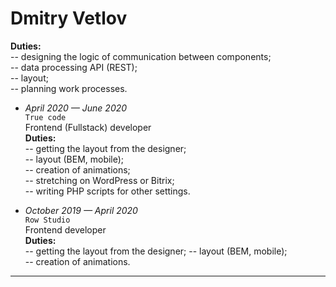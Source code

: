 # Dmitry Vetlov

[comment]: <> (**+7 &#40;960&#41; 697-55-20 | shoytov@gmail.com**)

[comment]: <> (Senior Software Engineer &#40;experience from 2004&#41;.    )

[comment]: <> (I specialize in **backend development**.)

[comment]: <> (Current main language - **Python**.    )

[comment]: <> (General frameworks: **Django, Flask**    )

[comment]: <> (Skills in DBMS: **PostgreSQL, MongoDB, MySql**       )

[comment]: <> (In my work I used: **Redis, RabbitMQ.**)

[comment]: <> (Developed backend of mobile applications, web projects of different complexity and different load level.)

[comment]: <> (Also I have experience in: **PHP, JavaScript**   )

[comment]: <> (Additional skills: **Linux, Git, Docker**)

[comment]: <> (____)

[comment]: <> (Was born on 18.04.1986   )

[comment]: <> (I graduated from Kursk State University the Faculty of computer science in 2008.   )

[comment]: <> (Current location - Kursk.   )

[comment]: <> (Initiative, responsible, determined, accurate, easy-going, easy-educated.   )

[comment]: <> (If it is necessary to kill or to tame a dragon - show me the dragon, I'll do that ;&#41;)

[comment]: <> (____)

[comment]: <> (## Work experience)

[comment]: <> (ОТСЮДА  )
**Duties:**   
-- designing the logic of communication between components;   
-- data processing API (REST);   
-- layout;  
-- planning work processes.

- *April 2020 — June 2020*   
  `True code`   
Frontend (Fullstack) developer   
**Duties:**   
-- getting the layout from the designer;   
-- layout (BEM, mobile);  
-- creation of animations;  
-- stretching on WordPress or Bitrix;  
-- writing PHP scripts for other settings.

- *October 2019 — April 2020*   
`Row Studio`   
Frontend developer   
**Duties:**   
-- getting the layout from the designer;
-- layout (BEM, mobile);   
-- creation of animations.

___

[comment]: <> (## Portfolio*)

[comment]: <> (- Microservice for Kursk State University. Provide information about faculties, chairs and etc.   )

[comment]: <> (https://guide.kursksu.ru/         )

[comment]: <> (**Stack:** `Django + PostgreSQL + DjangoRestFramework`   )

[comment]: <> (Development REST API.)

[comment]: <> (- The Single Sign On service of Kursk State Universiry based on OAuth 2.0.   )

[comment]: <> (https://sso.kursksu.ru/         )

[comment]: <> (**Stack:** `Django + PostgreSQL + DjangoRestFramework`   )

[comment]: <> (Development REST API.)

[comment]: <> (- Django package for KSU SSO service   )

[comment]: <> (https://gitlab.com/shoytov/sso_auth   )

[comment]: <> (**Stack:** `Django`      )

[comment]: <> (Development the client for SSO KSU service &#40;Django package&#41;    )

[comment]: <> (- The online shop for LTD "Composit"    )

[comment]: <> (https://composit-tracks.ru/   )

[comment]: <> (Online shop   )

[comment]: <> (**Stack:** `Django + PostgreSQL / HTML + CSS + JavaScript`  )

[comment]: <> (Backend development, base frontend functions development.)

[comment]: <> (- The Landing Page for LTD "Composit"   )

[comment]: <> (https://composit-tracks.com/   )

[comment]: <> (Landing page for foreign buyers.   )

[comment]: <> (**Stack:** `Django + MySql / HTML + CSS + JavaScript`  )

[comment]: <> (Backend development, base frontend functions development.)

[comment]: <> (- The site for LTD "Vityazi"   )

[comment]: <> (http://vityazi-kursk.ru/)

[comment]: <> (Basic site for school of martial art   )

[comment]: <> (**Stack:** `Django + PostgreSQL / HTML + CSS + JavaScript`   )

[comment]: <> (Backend development, base frontend functions development.)

[comment]: <> (- The Web service for the voting of the members of the scientific council   )

[comment]: <> (https://vote.kursksu.ru/   )

[comment]: <> (Voting service based on JWT for authorization.   )

[comment]: <> (**Stack:** `Django + PostgreSQL / HTML + CSS + JavaScript`   )

[comment]: <> (Backend development, base frontend functions development.)

[comment]: <> (- The Service for receiving scientific work digest for RINC   )

[comment]: <> (https://rinc.kursksu.ru/    )

[comment]: <> (Service for receiving scientific work digest for RINC from KSU staff.   )

[comment]: <> (**Stack:** `Django + PostgreSQL / HTML + CSS`   )

[comment]: <> (Backend development.)

[comment]: <> (- The service of testing State Exam. Project of KSU    )

[comment]: <> (https://ege.kursksu.ru/   )

[comment]: <> (Project for testing schools student's knowledge.   )

[comment]: <> (**Stack:** `Django + PostgreSQL / HTML + CSS`   )

[comment]: <> (Backend development.)

[comment]: <> (- The site of the Russian olympics in PE 2020   )

[comment]: <> (https://olymp.kursksu.ru/   )

[comment]: <> (**Stack:** `Django + PostgreSQL / HTML + CSS + JavaScript`   )

[comment]: <> (Backend development, base frontend functions development.)

[comment]: <> (- The service of analysing the date of graduates of KSU    )

[comment]: <> (https://analys.kursksu.ru/   )

[comment]: <> (Analysing the date of graduates of KSU and make reports   )

[comment]: <> (**Stack:** `Django + PostgreSQL / HTML + CSS + JavaScript`   )

[comment]: <> (Backend development, base frontend functions development.)

[comment]: <> (- The service of analysing the date of questionnaires on drugs   )

[comment]: <> (https://narko-test.kursksu.ru/      )

[comment]: <> (**Stack:** `Flask + MongoDB / HTML + CSS + JavaScript`   )

[comment]: <> (Backend development, base frontend functions development.)

[comment]: <> (- The online catalogue of a shop of plumbing    )

[comment]: <> (http://santehnika-km.ru/   )

[comment]: <> (**Stack:** `Django + PostgreSQL / HTML + CSS + JavaScript`   )

[comment]: <> (Backend development, base frontend functions development.)

[comment]: <> (- The API service of scientific magazines of KSU   )

[comment]: <> (https://api-mag.kursksu.ru/   )

[comment]: <> (Base service for all scientific magazines of KSU   )

[comment]: <> (**Stack:** `Django + MySql`  )

[comment]: <> (Backend development, API)

[comment]: <> (- The Web client for the scientific magazine "Scientific notes"    )

[comment]: <> (http://scientific-notes.ru   )

[comment]: <> (Web client for api-mag.kursksu.ru    )

[comment]: <> (**Stack:** `HTML + CSS + JavaScript`  )

[comment]: <> (JavaScript development)

[comment]: <> (- The Web client for the scientific magazine "Scientific search"   )

[comment]: <> (https://scientific-search.kursksu.ru   )

[comment]: <> (Web client for api-mag.kursksu.ru   )

[comment]: <> (**Stack:** `HTML + CSS + JavaScript`  )

[comment]: <> (JavaScript development)

[comment]: <> (- The Web client for the scientific magazine "TL AND IC"   )

[comment]: <> (https://tl-ic.kursksu.ru   )

[comment]: <> (Web client for api-mag.kursksu.ru   )

[comment]: <> (**Stack:** `HTML + CSS + JavaScript`  )

[comment]: <> (JavaScript development)

[comment]: <> (- The Web client for the scientific magazine "Economprav"   )

[comment]: <> (https://economprav.ru   )

[comment]: <> (Web client for api-mag.kursksu.ru   )

[comment]: <> (**Stack:** `HTML + CSS + JavaScript`  )

[comment]: <> (JavaScript development)

[comment]: <> (- The Web client for the scientific magazine "Auditorium"   )

[comment]: <> (https://auditorium.kursksu.ru   )

[comment]: <> (Web client for api-mag.kursksu.ru   )

[comment]: <> (**Stack:** `HTML + CSS + JavaScript`  )

[comment]: <> (JavaScript development)

[comment]: <> (- The Web client for the scientific magazine "Ipp"   )

[comment]: <> (https://ipp.kursksu.ru   )

[comment]: <> (Web client for api-mag.kursksu.ru   )

[comment]: <> (**Stack:** `HTML + CSS + JavaScript`  )

[comment]: <> (JavaScript development)

[comment]: <> (- The service for an entrants    )

[comment]: <> (https://calc.kursksu.ru/   )

[comment]: <> (Selection of specialties for admission when choosing the exams that the applicant takes.   )

[comment]: <> (**Stack:** `Flask + MongoDB / HTML + CSS + JavaScript`  )

[comment]: <> (Backend development, base frontend functions development.)

[comment]: <> (- The site of school №18   )

[comment]: <> (http://kursk-school18.ru/   )

[comment]: <> (**Stack:** `WagtailCMS &#40;Django&#41; + PostgreSQL / HTML + CSS + JavaScript`   )

[comment]: <> (Backend development, base frontend functions development.)

[comment]: <> (- The service of preserving the notices of KSU in mass media   )

[comment]: <> (https://massmedia.kursksu.ru/      )

[comment]: <> (**Stack:** `Django + MySql / HTML + CSS + JavaScript`  )

[comment]: <> (Backend development, base frontend functions development.)

[comment]: <> (- The service of automatized generation of participants of the events   )

[comment]: <> (https://cert.kursksu.ru/   )

[comment]: <> (**Stack:** `Django + MySql / HTML + CSS + JavaScript`  )

[comment]: <> (Backend development, base frontend functions development.)

[comment]: <> (- The site of the olympics for school students in engineering    )

[comment]: <> (https://chem-inzh-olymp.kursksu.ru/   )

[comment]: <> (**Стек:** `Django + MySql / HTML + CSS + JavaScript`  )

[comment]: <> (Backend development, base frontend functions development.)

[comment]: <> (- The site of SHUB of KSU   )

[comment]: <> (https://shub.kursksu.ru/   )

[comment]: <> (**Стек:** `Django + MySql / HTML + CSS + JavaScript`  )

[comment]: <> (Backend development, base frontend functions development.)

[comment]: <> (- The service of photos of KSU   )

[comment]: <> (https://img.kursksu.ru/   )

[comment]: <> (**Стек:** `Django + MySql / HTML + CSS + JavaScript`  )

[comment]: <> (Backend development, base frontend functions development.)

[comment]: <> (*In the list there are only those projects which are witten in Python and JavaScript.  )

[comment]: <> (___)

[comment]: <> (## Certificates and others)

[comment]: <> (Bronze certificate of Python of Mail.ru    )

[comment]: <> (3.06.2019   )

[comment]: <> (https://certification.mail.ru/certificates/82ffea16-3d74-4687-b540-c4369bae373b/?utm_source=Trigger_certification&utm_medium=Email&utm_campaign=Trigger_certification)

[comment]: <> (___)

[comment]: <> (## Links)

[comment]: <> (https://www.linkedin.com/in/shoytov/   )

[comment]: <> (https://github.com/Vetl-off0098 )

[comment]: <> (https://stackoverflow.com/users/12808155/shoytov)
